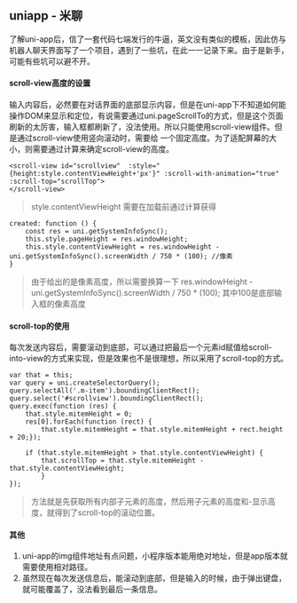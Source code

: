 ## uniapp - 米聊
了解uni-app后，信了一套代码七端发行的牛逼，英文没有类似的模板，因此仿与机器人聊天界面写了一个项目，遇到了一些坑，在此一一记录下来。由于是新手，可能有些坑可以避不开。



#### scroll-view高度的设置
输入内容后，必然要在对话界面的底部显示内容，但是在uni-app下不知道如何能操作DOM来显示和定位，有说需要通过uni.pageScrollTo的方式，但是这个页面刷新的太厉害，输入框都刷新了，没法使用。所以只能使用scroll-view组件。但是通过scroll-view使用竖向滚动时，需要给 <scroll-view> 一个固定高度。为了适配屏幕的大小，则需要通过计算来确定scroll-view的高度。

```
<scroll-view id="scrollview"  :style="{height:style.contentViewHeight+'px'}" :scroll-with-animation="true" :scroll-top="scrollTop">
</scroll-view>
```
> style.contentViewHeight 需要在加载前通过计算获得

```
created: function () { 
	const res = uni.getSystemInfoSync();
	this.style.pageHeight = res.windowHeight;
	this.style.contentViewHeight = res.windowHeight - uni.getSystemInfoSync().screenWidth / 750 * (100); //像素
}
```
> 由于给出的是像素高度，所以需要换算一下 res.windowHeight - uni.getSystemInfoSync().screenWidth / 750 * (100);  其中100是底部输入框的像素高度



#### scroll-top的使用

每次发送内容后，需要滚动到底部，可以通过把最后一个元素id赋值给scroll-into-view的方式来实现，但是效果也不是很理想，所以采用了scroll-top的方式。
```
var that = this;
var query = uni.createSelectorQuery();
query.selectAll('.m-item').boundingClientRect();
query.select('#scrollview').boundingClientRect();
query.exec(function (res) {
	that.style.mitemHeight = 0;
	res[0].forEach(function (rect) {
		that.style.mitemHeight = that.style.mitemHeight + rect.height + 20;});

	if (that.style.mitemHeight > that.style.contentViewHeight) {
		that.scrollTop = that.style.mitemHeight - that.style.contentViewHeight;
		}
});
```
> 方法就是先获取所有内部子元素的高度，然后用子元素的高度和-显示高度，就得到了scroll-top的滚动位置。



#### 其他

1. uni-app的img组件地址有点问题，小程序版本能用绝对地址，但是app版本就需要使用相对路径。
2. 虽然现在每次发送信息后，能滚动到底部，但是输入的时候，由于弹出键盘，就可能覆盖了，没法看到最后一条信息。